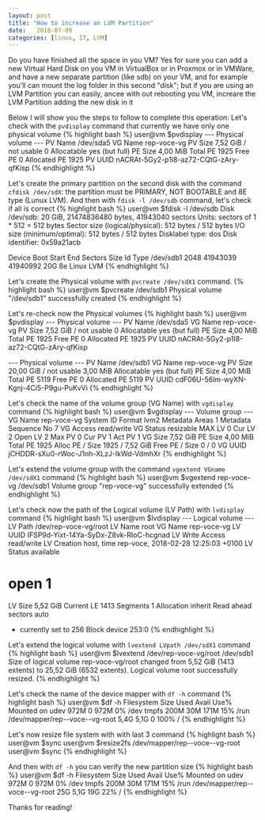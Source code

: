 ```yaml
---
layout: post
title: "How to increase an LVM Partition"
date:   2018-07-09
categories: [linux, IT, LVM]
---
```


Do you have finished all the space in you VM?
Yes for sure you can add a new Virtual Hard Disk on you VM in VirtualBox or in Proxmox or in VMWare, and have a new separate partition (like sdb) on your VM, and for example you'll can mount the log folder in this second "disk"; but if you are using an LVM Partition you can easily, ancee with out rebooting you VM, increare the LVM Partition adding the new disk in it


Below I will show you the steps to follow to complete this operation:
Let's check with the `pvdisplay` command that currently we have only one physical volume
{% highlight bash %}
user@vm $pvdisplay
  --- Physical volume ---
  PV Name               /dev/sda5
  VG Name               rep-voce-vg
  PV Size               7,52 GiB / not usable 0
  Allocatable           yes (but full)
  PE Size               4,00 MiB
  Total PE              1925
  Free PE               0
  Allocated PE          1925
  PV UUID               nACRAt-5Gy2-p1I8-az72-CQtG-zAry-qfKisp
{% endhighlight %}

Let's create the primary partition on the second disk with the command `cfdisk /dev/sdX`: the partition must be PRIMARY, NOT BOOTABLE and 8E type (Lunux LVM).
And then with `fdisk -l /dev/sdb` command, let's check if all is correct
{% highlight bash %}
user@vm $fdisk -l /dev/sdb
Disk /dev/sdb: 20 GiB, 21474836480 bytes, 41943040 sectors
Units: sectors of 1 * 512 = 512 bytes
Sector size (logical/physical): 512 bytes / 512 bytes
I/O size (minimum/optimal): 512 bytes / 512 bytes
Disklabel type: dos
Disk identifier: 0x59a21acb

Device     Boot Start      End  Sectors Size Id Type
/dev/sdb1        2048 41943039 41940992  20G 8e Linux LVM
{% endhighlight %}

Let's create the Physical volume with `pvcreate /dev/sdX1` command.
{% highlight bash %}
user@vm $pvcreate /dev/sdb1
  Physical volume "/dev/sdb1" successfully created
{% endhighlight %}

Let's re-check now the Physical volumes
{% highlight bash %}
user@vm $pvdisplay
  --- Physical volume ---
  PV Name               /dev/sda5
  VG Name               rep-voce-vg
  PV Size               7,52 GiB / not usable 0
  Allocatable           yes (but full)
  PE Size               4,00 MiB
  Total PE              1925
  Free PE               0
  Allocated PE          1925
  PV UUID               nACRAt-5Gy2-p1I8-az72-CQtG-zAry-qfKisp

  --- Physical volume ---
  PV Name               /dev/sdb1
  VG Name               rep-voce-vg
  PV Size               20,00 GiB / not usable 3,00 MiB
  Allocatable           yes (but full)
  PE Size               4,00 MiB
  Total PE              5119
  Free PE               0
  Allocated PE          5119
  PV UUID               cdF06U-56lm-wyXN-Kgnj-4Ci5-P9gu-PuKvVi
{% endhighlight %}

Let's check the name of the volume group (VG Name) with `vgdisplay` command
{% highlight bash %}
user@vm $vgdisplay
  --- Volume group ---
  VG Name               rep-voce-vg
  System ID
  Format                lvm2
  Metadata Areas        1
  Metadata Sequence No  7
  VG Access             read/write
  VG Status             resizable
  MAX LV                0
  Cur LV                2
  Open LV               2
  Max PV                0
  Cur PV                1
  Act PV                1
  VG Size               7,52 GiB
  PE Size               4,00 MiB
  Total PE              1925
  Alloc PE / Size       1925 / 7,52 GiB
  Free  PE / Size       0 / 0
  VG UUID               jCHDDR-sXu0-rWoc-J1nh-XLzJ-IkWd-VdmhXr
{% endhighlight %}

Let's extend the volume group with the command `vgextend VGname /dev/sdX1` command
{% highlight bash %}
user@vm $vgextend rep-voce-vg /dev/sdb1
  Volume group "rep-voce-vg" successfully extended
{% endhighlight %}

Let's check now the path of the Logical volume (LV Path) with `lvdisplay` command
{% highlight bash %}
user@vm $lvdisplay
  --- Logical volume ---
  LV Path                /dev/rep-voce-vg/root
  LV Name                root
  VG Name                rep-voce-vg
  LV UUID                IFSP9d-Yixt-14Ya-SyDx-Z8vk-RIoC-hcgnad
  LV Write Access        read/write
  LV Creation host, time rep-voce, 2018-02-28 12:25:03 +0100
  LV Status              available
  # open                 1
  LV Size                5,52 GiB
  Current LE             1413
  Segments               1
  Allocation             inherit
  Read ahead sectors     auto
  - currently set to     256
  Block device           253:0
{% endhighlight %}

Let's extend the logical volume with `lvextend LVpath /dev/sdX1` command
{% highlight bash %}
user@vm $lvextend /dev/rep-voce-vg/root /dev/sdb1
  Size of logical volume rep-voce-vg/root changed from 5,52 GiB (1413 extents) to 25,52 GiB (6532 extents).
  Logical volume root successfully resized.
{% endhighlight %}

Let's check the name of the device mapper with `df -h` command
{% highlight bash %}
user@vm $df -h
Filesystem                      Size  Used Avail Use% Mounted on
udev                            972M     0  972M   0% /dev
tmpfs                           200M   30M  171M  15% /run
/dev/mapper/rep--voce--vg-root  5,4G  5,1G     0 100% /
{% endhighlight %}

Let's now resize file system with with last 3 command
{% highlight bash %}
user@vm $sync
user@vm $resize2fs /dev/mapper/rep--voce--vg-root
user@vm $sync
{% endhighlight %}

And then with `df -h` you can verify the new partition size
{% highlight bash %}
user@vm $df -h
Filesystem                      Size  Used Avail Use% Mounted on
udev                            972M     0  972M   0% /dev
tmpfs                           200M   30M  171M  15% /run
/dev/mapper/rep--voce--vg-root   25G  5,1G   19G  22% /
{% endhighlight %}

Thanks for reading!
